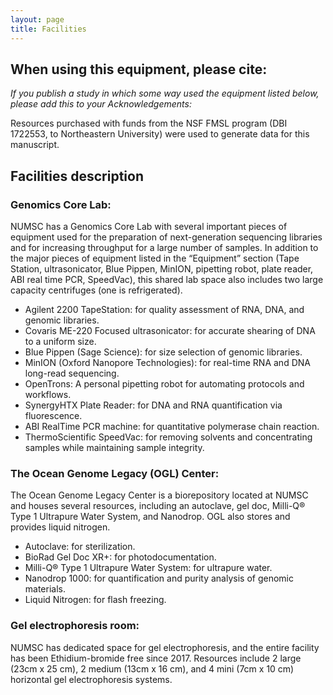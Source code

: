 ```yaml
---
layout: page
title: Facilities
---
```


## When using this equipment, please cite:

*If you publish a study in which some way used the equipment listed below, please add this to your Acknowledgements:*

Resources purchased with funds from the NSF FMSL program (DBI 1722553, to Northeastern University) were used to generate data for this manuscript.

## Facilities description

### Genomics Core Lab:

NUMSC has a Genomics Core Lab with several important pieces of equipment used for the preparation of next-generation sequencing libraries and for increasing throughput for a large number of samples. In addition to the major pieces of equipment listed in the “Equipment” section (Tape Station, ultrasonicator, Blue Pippen, MinION, pipetting robot, plate reader, ABI real time PCR, SpeedVac), this shared lab space also includes two large capacity centrifuges (one is refrigerated).

* Agilent 2200 TapeStation: for quality assessment of RNA, DNA, and genomic libraries.
* Covaris ME-220 Focused ultrasonicator: for accurate shearing of DNA to a uniform size.
* Blue Pippen (Sage Science): for size selection of genomic libraries.
* MinION (Oxford Nanopore Technologies): for real-time RNA and DNA long-read sequencing.
* OpenTrons: A personal pipetting robot for automating protocols and workflows.
* SynergyHTX Plate Reader: for DNA and RNA quantification via fluorescence.
* ABI RealTime PCR machine: for quantitative polymerase chain reaction.
* ThermoScientific SpeedVac: for removing solvents and concentrating samples while maintaining sample integrity. 

### The Ocean Genome Legacy (OGL) Center:

The Ocean Genome Legacy Center is a biorepository located at NUMSC and houses several resources, including an autoclave, gel doc, Milli-Q® Type 1 Ultrapure Water System, and Nanodrop. OGL also stores and provides liquid nitrogen.
* Autoclave: for sterilization.
* BioRad Gel Doc XR+: for photodocumentation.
* Milli-Q® Type 1 Ultrapure Water System: for ultrapure water.
* Nanodrop 1000: for quantification and purity analysis of genomic materials.
* Liquid Nitrogen: for flash freezing.

### Gel electrophoresis room:

NUMSC has dedicated space for gel electrophoresis, and the entire facility has been Ethidium-bromide free since 2017. Resources include 2 large (23cm x 25 cm), 2 medium (13cm x 16 cm), and 4 mini (7cm x 10 cm)  horizontal gel electrophoresis systems.


